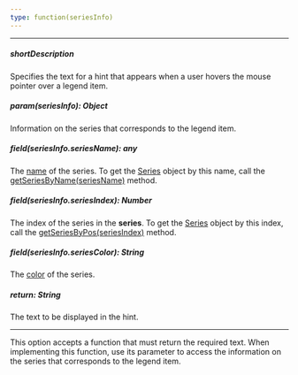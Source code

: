 ```yaml
---
type: function(seriesInfo)
---
```

---
##### shortDescription
Specifies the text for a hint that appears when a user hovers the mouse pointer over a legend item.

##### param(seriesInfo): Object
Information on the series that corresponds to the legend item.

##### field(seriesInfo.seriesName): any
The <a href="/Documentation/16_2/ApiReference/Data_Visualization_Widgets/dxChart/Configuration/series/#name">name</a> of the series. To get the <a href="/Documentation/16_2/ApiReference/Data_Visualization_Widgets/dxChart/Chart_Elements/Series/">Series</a> object by this name, call the <a href="/Documentation/16_2/ApiReference/Data_Visualization_Widgets/dxChart/Methods/#getSeriesByNameseriesName">getSeriesByName(seriesName)</a> method.

##### field(seriesInfo.seriesIndex): Number
The index of the series in the <b>series</b>. To get the <a href="/Documentation/16_2/ApiReference/Data_Visualization_Widgets/dxChart/Chart_Elements/Series/">Series</a> object by this index, call the <a href="/Documentation/16_2/ApiReference/Data_Visualization_Widgets/dxChart/Methods/#getSeriesByPosseriesIndex">getSeriesByPos(seriesIndex)</a> method.

##### field(seriesInfo.seriesColor): String
The <a href="/Documentation/16_2/ApiReference/Data_Visualization_Widgets/dxChart/Configuration/series/#color">color</a> of the series.

##### return: String
The text to be displayed in the hint.

---
This option accepts a function that must return the required text. When implementing this function, use its parameter to access the information on the series that corresponds to the legend item.